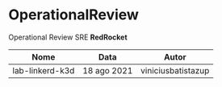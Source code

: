 # OperationalReview

Operational Review SRE **RedRocket**

Nome                | Data          | Autor
------------------- | ------------- | -------------
lab-linkerd-k3d     | 18 ago 2021   | viniciusbatistazup
